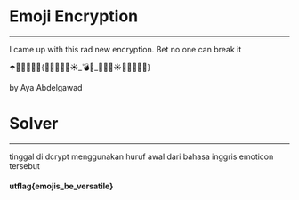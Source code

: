 # Emoji Encryption
---
I came up with this rad new encryption. Bet no one can break it

☂️🦃🔥🦁🍎🎸{🐘🥭🧅🤹🧊☀️_💣🐘_🌋🐘🌈☀️🍎🦃🧊🦁🐘}

by Aya Abdelgawad
# Solver
---
tinggal di dcrypt menggunakan huruf awal dari bahasa inggris emoticon tersebut
#### utflag{emojis_be_versatile}